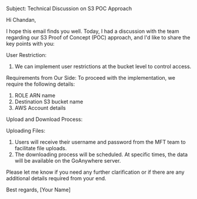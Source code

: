 Subject: Technical Discussion on S3 POC Approach

Hi Chandan,

I hope this email finds you well. Today, I had a discussion with the team regarding our S3 Proof of Concept (POC) approach, and I'd like to share the key points with you:

User Restriction:
1. We can implement user restrictions at the bucket level to control access.

Requirements from Our Side:
To proceed with the implementation, we require the following details:
1. ROLE ARN name
2. Destination S3 bucket name
3. AWS Account details

Upload and Download Process:

Uploading Files:
1. Users will receive their username and password from the MFT team to facilitate file uploads.
2. The downloading process will be scheduled. At specific times, the data will be available on the GoAnywhere server.

Please let me know if you need any further clarification or if there are any additional details required from your end.

Best regards,
[Your Name]
